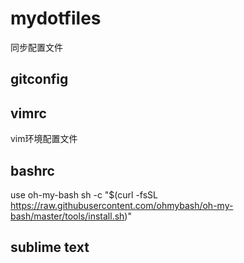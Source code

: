 # mydotfiles
同步配置文件
## gitconfig

## vimrc
vim环境配置文件
## bashrc
use oh-my-bash
sh -c "$(curl -fsSL https://raw.githubusercontent.com/ohmybash/oh-my-bash/master/tools/install.sh)"
## sublime text

